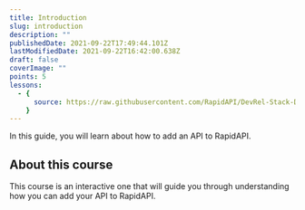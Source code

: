 ```yaml
---
title: Introduction
slug: introduction
description: ""
publishedDate: 2021-09-22T17:49:44.101Z
lastModifiedDate: 2021-09-22T16:42:00.638Z
draft: false
coverImage: ""
points: 5
lessons:
  - {
      source: https://raw.githubusercontent.com/RapidAPI/DevRel-Stack-Data/dev/learn/courses/learn-rapidapi-hub-provider/modules/introduction/lessons/01-provide-api-rapidapi.md,
    }
---
```


<Lead>In this guide, you will learn about how to add an API to RapidAPI.</Lead>

## About this course

This course is an interactive one that will guide you through understanding how you can add your API to RapidAPI.
